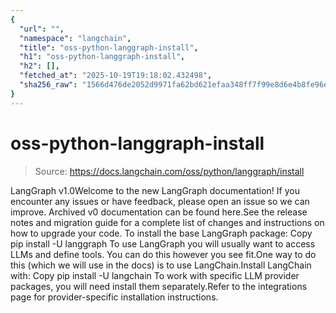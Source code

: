 ```yaml
---
{
  "url": "",
  "namespace": "langchain",
  "title": "oss-python-langgraph-install",
  "h1": "oss-python-langgraph-install",
  "h2": [],
  "fetched_at": "2025-10-19T19:18:02.432498",
  "sha256_raw": "1566d476de2052d9971fa62bd621efaa348ff7f99e8d6e4b8fe96ed064e2c2fc"
}
---
```


# oss-python-langgraph-install

> Source: https://docs.langchain.com/oss/python/langgraph/install

LangGraph v1.0Welcome to the new LangGraph documentation! If you encounter any issues or have feedback, please open an issue so we can improve. Archived v0 documentation can be found here.See the release notes and migration guide for a complete list of changes and instructions on how to upgrade your code.
To install the base LangGraph package:
Copy
pip install -U langgraph
To use LangGraph you will usually want to access LLMs and define tools.
You can do this however you see fit.One way to do this (which we will use in the docs) is to use LangChain.Install LangChain with:
Copy
pip install -U langchain
To work with specific LLM provider packages, you will need install them separately.Refer to the integrations page for provider-specific installation instructions.